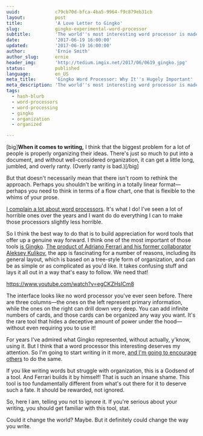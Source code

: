 ```yaml
---
uuid:             c79cb70d-bfca-4ba5-9964-f9c879eb31cb
layout:           post
title:            'A Love Letter to Gingko'
slug:             gingko-experimental-word-processor
subtitle:         'The world''s most interesting word processor is made by just one guy working alone. If more people knew about it, it would be a game-changer. Let''s fix that.'
date:             '2017-06-19 16:00:00'
updated:          '2017-06-19 16:00:00'
author:           'Ernie Smith'
author_slug:      ernie
header_img:       'http://tedium.imgix.net/2017/06/0619_gingko.jpg'
status:           published
language:         en_US
meta_title:       'Gingko Word Processor: Why It''s Hugely Important'
meta_description: 'The world''s most interesting word processor is made by just one guy working alone. If more people knew about it, it would be a game-changer. Let''s fix that.'
tags:
  - hash-blurb
  - word-processors
  - word-processing
  - gingko
  - organization
  - organized

---
```


[big]**When it comes to writing,** I think that the biggest problem for a lot of people is properly organizing their ideas. There's just so much to put into a document, and without well-considered organization, it can get a little long, jumbled, and overly ranty. (Overly ranty is bad.)[/big]

But that doesn't necessarily mean that there isn't room to rethink the approach. Perhaps you shouldn't be writing in a totally linear format—perhaps you need to think in terms of a flow chart, one that is flexible to the whims of your prose.

[I complain a lot about word processors](http://tedium.co/2016/08/18/bare-metal-writing-word-processor-history/). It's what I do! I've seen a lot of horrible ones over the years and I want do do everything I can to make those processors slightly less horrible.

So I think the best way to do that is to build appreciation for word tools that offer up a genuine way forward. I think one of the most important of those tools [is Gingko](https://gingkoapp.com/referral/524b74473771b8fa01000499). [The product of Adriano Ferrari and his former collaborator Aleksey Kulikov](https://gingkoapp.com/p/about-us/), the app is fascinating for a number of reasons, including its general layout, which is based on a tree-style form of organization, and can be as simple or as complicated as you'd like. It takes confusing stuff and lays it all out in a way that's easy to follow. We need that!

https://www.youtube.com/watch?v=egCKZHsICm8

The interface looks like no word processor you've ever seen before. There are three columns—the ones on the left represent primary information, while the ones on the right can drill down very deep. You can add infinite numbers of cards, and those cards can be organized any way you want. It's the rare tool that hides a deceptive amount of power under the hood—without even requiring you to use it!

For years I've admired what Gingko represented, without actually, y'know, using it. But I think that a word processor this interesting deserves my attention. So I'm going to start writing in it more, [and I'm going to encourage others](https://gingkoapp.com/referral/524b74473771b8fa01000499) to do the same. 

If you like writing words but struggle with organization, this is a Godsend of a tool. And Ferrari builds it by himself! That is such an insane shame. This tool is too fundamentally different from what's out there for it to deserve such a fate. It should be rewarded, not ignored.

So, here I am, telling you not to ignore it. If you're serious about your writing, you should get familiar with this tool, stat.

Could it change the world? Maybe. But it definitely could change the way you write.




